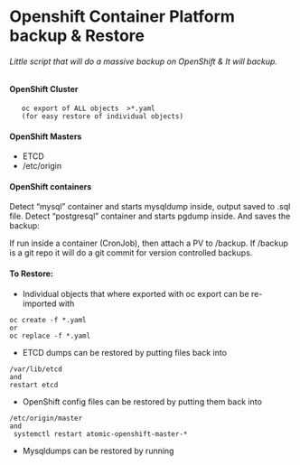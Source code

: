 # Openshift Container Platform backup & Restore
 
###### Little script that will do a massive backup on OpenShift & It will backup.

#### OpenShift Cluster

```
   oc export of ALL objects  >*.yaml
   (for easy restore of individual objects)
````

#### OpenShift Masters

- ETCD
- /etc/origin

#### OpenShift containers
Detect “mysql” container and starts mysqldump inside,
output saved to .sql file.
Detect “postgresql” container and starts pgdump inside.
And saves the backup:

If run inside a container (CronJob), then attach a PV to /backup.
If /backup is a git repo it will do a git commit for version controlled backups.

#### To Restore:

- Individual objects that where exported with oc export can be re-imported with 
```
oc create -f *.yaml
or 
oc replace -f *.yaml
```

-  ETCD dumps can be restored by putting files back into 
```
/var/lib/etcd
and 
restart etcd
```

-  OpenShift config files can be restored by putting them back into 
```
/etc/origin/master
and
 systemctl restart atomic-openshift-master-*
```

-  Mysqldumps can be restored by running 

```oc -n $PROJECT exec $POD — /usr/bin/sh -c ‘PATH=$PATH:/opt/rh/mysql55/root/usr/bin:/opt/rh/rh-mysql56/root/usr/bin/ mysql -h 127.0.0.1 -u $MYSQL_USER –password=$MYSQL_PASSWORD $MYSQL_DATABASE’ </backup/mysql/$PROJECT/$DC.sql
```

